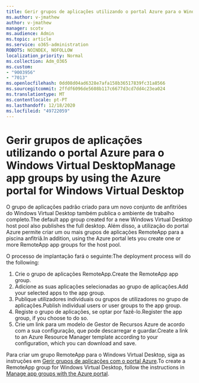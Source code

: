 ```yaml
---
title: Gerir grupos de aplicações utilizando o portal Azure para o Windows Virtual Desktop
ms.author: v-jmathew
author: v-jmathew
manager: scotv
ms.audience: Admin
ms.topic: article
ms.service: o365-administration
ROBOTS: NOINDEX, NOFOLLOW
localization_priority: Normal
ms.collection: Adm_O365
ms.custom:
- "9003956"
- "7013"
ms.openlocfilehash: 0dd08d04ad6328e7afa158b36517839fc31a8566
ms.sourcegitcommit: 2ffdf6096de5608b117c6677d3cd7dd4c23ea024
ms.translationtype: MT
ms.contentlocale: pt-PT
ms.lasthandoff: 12/18/2020
ms.locfileid: "49722059"
---
```

# <a name="manage-app-groups-by-using-the-azure-portal-for-windows-virtual-desktop"></a><span data-ttu-id="a807a-102">Gerir grupos de aplicações utilizando o portal Azure para o Windows Virtual Desktop</span><span class="sxs-lookup"><span data-stu-id="a807a-102">Manage app groups by using the Azure portal for Windows Virtual Desktop</span></span>

<span data-ttu-id="a807a-103">O grupo de aplicações padrão criado para um novo conjunto de anfitriões do Windows Virtual Desktop também publica o ambiente de trabalho completo.</span><span class="sxs-lookup"><span data-stu-id="a807a-103">The default app group created for a new Windows Virtual Desktop host pool also publishes the full desktop.</span></span> <span data-ttu-id="a807a-104">Além disso, a utilização do portal Azure permite criar um ou mais grupos de aplicações RemoteApp para a piscina anfitriã.</span><span class="sxs-lookup"><span data-stu-id="a807a-104">In addition, using the Azure portal lets you create one or more RemoteApp app groups for the host pool.</span></span>

<span data-ttu-id="a807a-105">O processo de implantação fará o seguinte:</span><span class="sxs-lookup"><span data-stu-id="a807a-105">The deployment process will do the following:</span></span>

1. <span data-ttu-id="a807a-106">Crie o grupo de aplicações RemoteApp.</span><span class="sxs-lookup"><span data-stu-id="a807a-106">Create the RemoteApp app group.</span></span>
2. <span data-ttu-id="a807a-107">Adicione as suas aplicações selecionadas ao grupo de aplicações.</span><span class="sxs-lookup"><span data-stu-id="a807a-107">Add your selected apps to the app group.</span></span>
3. <span data-ttu-id="a807a-108">Publique utilizadores individuais ou grupos de utilizadores no grupo de aplicações.</span><span class="sxs-lookup"><span data-stu-id="a807a-108">Publish individual users or user groups to the app group.</span></span>
4. <span data-ttu-id="a807a-109">Registe o grupo de aplicações, se optar por fazê-lo.</span><span class="sxs-lookup"><span data-stu-id="a807a-109">Register the app group, if you choose to do so.</span></span>
5. <span data-ttu-id="a807a-110">Crie um link para um modelo de Gestor de Recursos Azure de acordo com a sua configuração, que pode descarregar e guardar.</span><span class="sxs-lookup"><span data-stu-id="a807a-110">Create a link to an Azure Resource Manager template according to your configuration, which you can download and save.</span></span>

<span data-ttu-id="a807a-111">Para criar um grupo RemoteApp para o Windows Virtual Desktop, siga as instruções em [Gerir grupos de aplicações com o portal Azure](https://go.microsoft.com/fwlink/?linkid=2129550).</span><span class="sxs-lookup"><span data-stu-id="a807a-111">To create a RemoteApp group for Windows Virtual Desktop, follow the instructions in [Manage app groups with the Azure portal](https://go.microsoft.com/fwlink/?linkid=2129550).</span></span>
